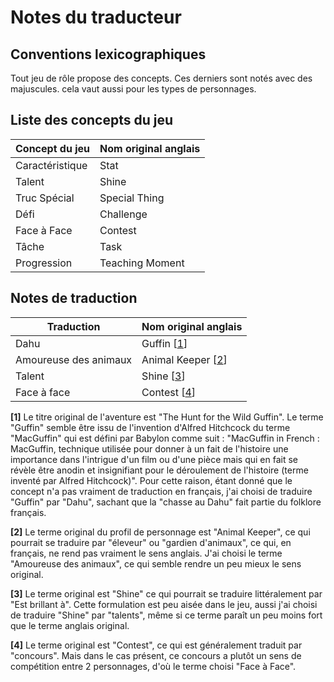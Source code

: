 # Notes du traducteur

## Conventions lexicographiques

Tout jeu de rôle propose des concepts. Ces derniers sont notés avec des majuscules. cela vaut aussi pour les types de personnages.

## Liste des concepts du jeu

Concept du jeu | Nom original anglais
---------------|-------------
Caractéristique | Stat
Talent | Shine
Truc Spécial | Special Thing
Défi | Challenge
Face à Face | Contest
Tâche | Task
Progression | Teaching Moment



## Notes de traduction

Traduction | Nom original anglais
---------------|-------------
Dahu | Guffin [[1](#note1)]
Amoureuse des animaux | Animal Keeper [[2](#note2)]
Talent | Shine [[3](#note3)]
Face à face | Contest [[4](#note4)]


<a name="note1"></a>**[1]** Le titre original de l'aventure est "The Hunt for the Wild Guffin". Le terme "Guffin" semble être issu de l'invention d'Alfred Hitchcock du terme "MacGuffin" qui est défini par Babylon comme suit : "MacGuffin in French : MacGuffin, technique utilisée pour donner à un fait de l'histoire une importance dans l'intrigue d'un film ou d'une pièce mais qui en fait se révèle être anodin et insignifiant pour le déroulement de l'histoire (terme inventé par Alfred Hitchcock)". Pour cette raison, étant donné que le concept n'a pas vraiment de traduction en français, j'ai choisi de traduire "Guffin" par "Dahu", sachant que la "chasse au Dahu" fait partie du folklore français.

<a name="note2"></a>**[2]** Le terme original du profil de personnage est "Animal Keeper", ce qui pourrait se traduire par "éleveur" ou "gardien d'animaux", ce qui, en français, ne rend pas vraiment le sens anglais. J'ai choisi le terme "Amoureuse des animaux", ce qui semble rendre un peu mieux le sens original.

<a name="note3"></a>**[3]** Le terme original est "Shine" ce qui pourrait se traduire littéralement par "Est brillant à". Cette formulation est peu aisée dans le jeu, aussi j'ai choisi de traduire "Shine" par "talents", même si ce terme paraît un peu moins fort que le terme anglais original.

<a name="note4"></a>**[4]** Le terme original est "Contest", ce qui est généralement traduit par "concours". Mais dans le cas présent, ce concours a plutôt un sens de compétition entre 2 personnages, d'où le terme choisi "Face à Face".

